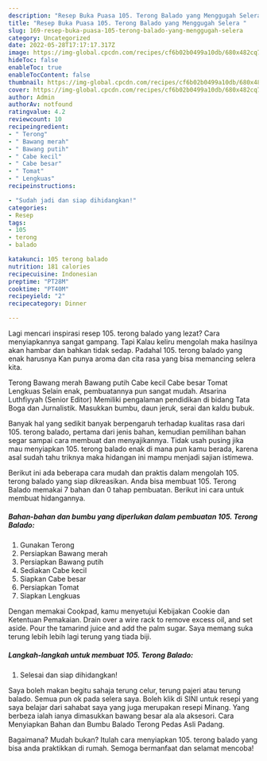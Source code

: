```yaml
---
description: "Resep Buka Puasa 105. Terong Balado yang Menggugah Selera "
title: "Resep Buka Puasa 105. Terong Balado yang Menggugah Selera "
slug: 169-resep-buka-puasa-105-terong-balado-yang-menggugah-selera
category: Uncategorized
date: 2022-05-28T17:17:17.317Z
image: https://img-global.cpcdn.com/recipes/cf6b02b0499a10db/680x482cq70/105-terong-balado-foto-resep-utama.jpg
hideToc: false
enableToc: true
enableTocContent: false
thumbnail: https://img-global.cpcdn.com/recipes/cf6b02b0499a10db/680x482cq70/105-terong-balado-foto-resep-utama.jpg
cover: https://img-global.cpcdn.com/recipes/cf6b02b0499a10db/680x482cq70/105-terong-balado-foto-resep-utama.jpg
author: Admin
authorAv: notfound
ratingvalue: 4.2
reviewcount: 10
recipeingredient:
- " Terong"
- " Bawang merah"
- " Bawang putih"
- " Cabe kecil"
- " Cabe besar"
- " Tomat"
- " Lengkuas"
recipeinstructions:

- "Sudah jadi dan siap dihidangkan!"
categories:
- Resep
tags:
- 105
- terong
- balado

katakunci: 105 terong balado 
nutrition: 181 calories
recipecuisine: Indonesian
preptime: "PT28M"
cooktime: "PT40M"
recipeyield: "2"
recipecategory: Dinner

---
```



Lagi mencari inspirasi resep 105. terong balado yang lezat? Cara menyiapkannya sangat gampang. Tapi Kalau keliru mengolah maka hasilnya akan hambar dan bahkan tidak sedap. Padahal 105. terong balado yang enak harusnya Kan punya aroma dan cita rasa yang bisa memancing selera kita.


Terong Bawang merah Bawang putih Cabe kecil Cabe besar Tomat Lengkuas Selain enak, pembuatannya pun sangat mudah. Atsarina Luthfiyyah (Senior Editor) Memiliki pengalaman pendidikan di bidang Tata Boga dan Jurnalistik. Masukkan bumbu, daun jeruk, serai dan kaldu bubuk.

Banyak hal yang sedikit banyak berpengaruh terhadap kualitas rasa dari 105. terong balado, pertama dari jenis bahan, kemudian pemilihan bahan segar sampai cara membuat dan menyajikannya. Tidak usah pusing jika mau menyiapkan 105. terong balado enak di mana pun kamu berada, karena asal sudah tahu triknya maka hidangan ini mampu menjadi sajian istimewa.


Berikut ini ada beberapa cara mudah dan praktis dalam mengolah 105. terong balado yang siap dikreasikan. Anda bisa membuat 105. Terong Balado memakai 7 bahan dan 0 tahap pembuatan. Berikut ini cara untuk membuat hidangannya.

<!--inarticleads1-->

##### Bahan-bahan dan bumbu yang diperlukan dalam pembuatan 105. Terong Balado:

1. Gunakan  Terong
1. Persiapkan  Bawang merah
1. Persiapkan  Bawang putih
1. Sediakan  Cabe kecil
1. Siapkan  Cabe besar
1. Persiapkan  Tomat
1. Siapkan  Lengkuas


Dengan memakai Cookpad, kamu menyetujui Kebijakan Cookie dan Ketentuan Pemakaian. Drain over a wire rack to remove excess oil, and set aside. Pour the tamarind juice and add the palm sugar. Saya memang suka terung lebih lebih lagi terung yang tiada biji. 

<!--inarticleads2-->

##### Langkah-langkah untuk membuat 105. Terong Balado:


1. Selesai dan siap dihidangkan!

Saya boleh makan begitu sahaja terung celur, terung pajeri atau terung balado. Semua pun ok pada selera saya. Boleh klik di SINI untuk resepi yang saya belajar dari sahabat saya yang juga merupakan resepi Minang. Yang berbeza ialah ianya dimasukkan bawang besar ala ala aksesori. Cara Menyiapkan Bahan dan Bumbu Balado Terong Pedas Asli Padang. 

Bagaimana? Mudah bukan? Itulah cara menyiapkan 105. terong balado yang bisa anda praktikkan di rumah. Semoga bermanfaat dan selamat mencoba!
